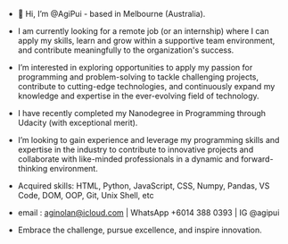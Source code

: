 - 👋 Hi, I’m @AgiPui - based in Melbourne (Australia).
  
- I am currently looking for a remote job (or an internship) where I can apply my skills, learn and grow within a supportive team environment, and contribute meaningfully to the organization's success.
  
- I’m interested in exploring opportunities to apply my passion for programming and problem-solving to tackle challenging projects, contribute to cutting-edge technologies, and continuously expand my knowledge and expertise in the ever-evolving field of technology.

- I have recently completed my Nanodegree in Programming through Udacity (with exceptional merit).
- I’m looking to gain experience and leverage my programming skills and expertise in the industry to contribute to innovative projects and collaborate with like-minded professionals in a dynamic and forward-thinking environment.

- Acquired skills: HTML, Python, JavaScript, CSS, Numpy, Pandas, VS Code, DOM, OOP, Git, Unix Shell, etc

- email : aginolan@icloud.com   |   WhatsApp +6014 388 0393   | IG @agipui

- Embrace the challenge, pursue excellence, and inspire innovation.



  

<!---
AgiPui/AgiPui is a ✨ special ✨ repository because its `README.md` (this file) appears on your GitHub profile.
You can click the Preview link to take a look at your changes.
--->

